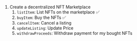 1. Create a decentralized NFT Marketplace
   1. `listItem`: List NFTs on the marketplace ✅
   2. `buyItem`: Buy the NFTs ✅
   3. `cancelItem`: Cancel a listing
   4. `updateListing`: Update Price
   5. `withdrawProceeds`: Withdraw payment for my bought NFTs